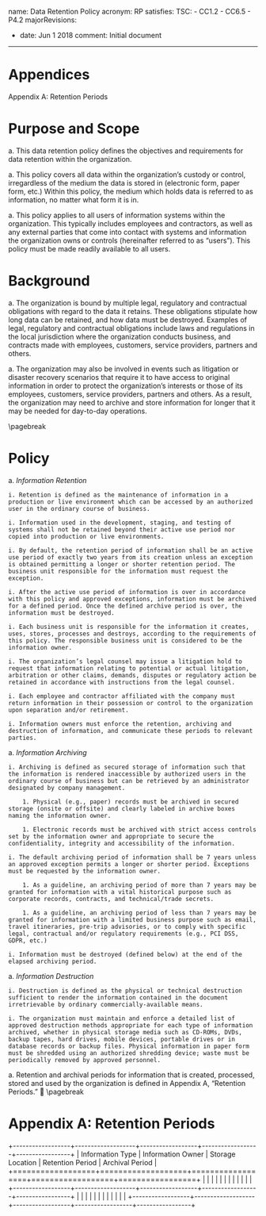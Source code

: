 name: Data Retention Policy
acronym: RP
satisfies:
  TSC:
    - CC1.2
    - CC6.5
    - P4.2
majorRevisions:
  - date: Jun 1 2018
    comment: Initial document
---

# Appendices
Appendix A: Retention Periods

# Purpose and Scope

a. This data retention policy defines the objectives and requirements for data retention within the organization.

a. This policy covers all data within the organization’s custody or control, irregardless of the medium the data is stored in (electronic form, paper form, etc.) Within this policy, the medium which holds data is referred to as information, no matter what form it is in.

a. This policy applies to all users of information systems within the organization. This typically includes employees and contractors, as well as any external parties that come into contact with systems and information the organization owns or controls (hereinafter referred to as “users”). This policy must be made readily available to all users.

# Background

a. The organization is bound by multiple legal, regulatory and contractual obligations with regard to the data it retains. These obligations stipulate how long data can be retained, and how data must be destroyed. Examples of legal, regulatory and contractual obligations include laws and regulations in the local jurisdiction where the organization conducts business, and contracts made with employees, customers, service providers, partners and others.

a. The organization may also be involved in events such as litigation or disaster recovery scenarios that require it to have access to original information in order to protect the organization’s interests or those of its employees, customers, service providers, partners and others. As a result, the organization may need to archive and store information for longer that it may be needed for day-to-day operations.
 
 \pagebreak 

# Policy

a. *Information Retention*

    i. Retention is defined as the maintenance of information in a production or live environment which can be accessed by an authorized user in the ordinary course of business. 

    i. Information used in the development, staging, and testing of systems shall not be retained beyond their active use period nor copied into production or live environments.

    i. By default, the retention period of information shall be an active use period of exactly two years from its creation unless an exception is obtained permitting a longer or shorter retention period. The business unit responsible for the information must request the exception.

    i. After the active use period of information is over in accordance with this policy and approved exceptions, information must be archived for a defined period. Once the defined archive period is over, the information must be destroyed.

    i. Each business unit is responsible for the information it creates, uses, stores, processes and destroys, according to the requirements of this policy. The responsible business unit is considered to be the information owner.

    i. The organization’s legal counsel may issue a litigation hold to request that information relating to potential or actual litigation, arbitration or other claims, demands, disputes or regulatory action be retained in accordance with instructions from the legal counsel.

    i. Each employee and contractor affiliated with the company must return information in their possession or control to the organization upon separation and/or retirement.

    i. Information owners must enforce the retention, archiving and destruction of information, and communicate these periods to relevant parties.

a. *Information Archiving*

    i. Archiving is defined as secured storage of information such that the information is rendered inaccessible by authorized users in the ordinary course of business but can be retrieved by an administrator designated by company management.

        1. Physical (e.g., paper) records must be archived in secured storage (onsite or offsite) and clearly labeled in archive boxes naming the information owner.

        1. Electronic records must be archived with strict access controls set by the information owner and appropriate to secure the confidentiality, integrity and accessibility of the information.

    i. The default archiving period of information shall be 7 years unless an approved exception permits a longer or shorter period. Exceptions must be requested by the information owner.

        1. As a guideline, an archiving period of more than 7 years may be granted for information with a vital historical purpose such as corporate records, contracts, and technical/trade secrets.

        1. As a guideline, an archiving period of less than 7 years may be granted for information with a limited business purpose such as email, travel itineraries, pre-trip advisories, or to comply with specific legal, contractual and/or regulatory requirements (e.g., PCI DSS, GDPR, etc.)

    i. Information must be destroyed (defined below) at the end of the elapsed archiving period.  

a. *Information Destruction*

    i. Destruction is defined as the physical or technical destruction sufficient to render the information contained in the document irretrievable by ordinary commercially-available means.

    i. The organization must maintain and enforce a detailed list of approved destruction methods appropriate for each type of information archived, whether in physical storage media such as CD-ROMs, DVDs, backup tapes, hard drives, mobile devices, portable drives or in database records or backup files. Physical information in paper form must be shredded using an authorized shredding device; waste must be periodically removed by approved personnel.

a. Retention and archival periods for information that is created, processed, stored and used by the organization is defined in Appendix A, “Retention Periods.” 

\pagebreak 

# Appendix A: Retention Periods 

+------------------+-------------------+------------------+------------------+-----------------+
| Information Type | Information Owner | Storage Location | Retention Period | Archival Period |
+==================+===================+==================+==================+=================+
|                  |                   |                  |                  |                 |
|                  |                   |                  |                  |                 |
+------------------+-------------------+------------------+------------------+-----------------+
|                  |                   |                  |                  |                 |
|                  |                   |                  |                  |                 |
+------------------+-------------------+------------------+------------------+-----------------+

